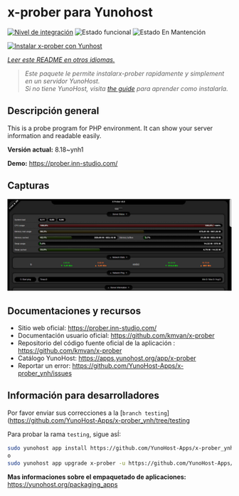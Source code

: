 <!--
Este archivo README esta generado automaticamente<https://github.com/YunoHost/apps/tree/master/tools/readme_generator>
No se debe editar a mano.
-->

# x-prober para Yunohost

[![Nivel de integración](https://dash.yunohost.org/integration/x-prober.svg)](https://ci-apps.yunohost.org/ci/apps/x-prober/) ![Estado funcional](https://ci-apps.yunohost.org/ci/badges/x-prober.status.svg) ![Estado En Mantención](https://ci-apps.yunohost.org/ci/badges/x-prober.maintain.svg)

[![Instalar x-prober con Yunhost](https://install-app.yunohost.org/install-with-yunohost.svg)](https://install-app.yunohost.org/?app=x-prober)

*[Leer este README en otros idiomas.](./ALL_README.md)*

> *Este paquete le permite instalarx-prober rapidamente y simplement en un servidor YunoHost.*  
> *Si no tiene YunoHost, visita [the guide](https://yunohost.org/install) para aprender como instalarla.*

## Descripción general

This is a probe program for PHP environment. It can show your server information and readable easily.


**Versión actual:** 8.18~ynh1

**Demo:** <https://prober.inn-studio.com/>

## Capturas

![Captura de x-prober](./doc/screenshots/screenshot.jpg)

## Documentaciones y recursos

- Sitio web oficial: <https://prober.inn-studio.com/>
- Documentación usuario oficial: <https://github.com/kmvan/x-prober>
- Repositorio del código fuente oficial de la aplicación : <https://github.com/kmvan/x-prober>
- Catálogo YunoHost: <https://apps.yunohost.org/app/x-prober>
- Reportar un error: <https://github.com/YunoHost-Apps/x-prober_ynh/issues>

## Información para desarrolladores

Por favor enviar sus correcciones a la [`branch testing`](https://github.com/YunoHost-Apps/x-prober_ynh/tree/testing

Para probar la rama `testing`, sigue asÍ:

```bash
sudo yunohost app install https://github.com/YunoHost-Apps/x-prober_ynh/tree/testing --debug
o
sudo yunohost app upgrade x-prober -u https://github.com/YunoHost-Apps/x-prober_ynh/tree/testing --debug
```

**Mas informaciones sobre el empaquetado de aplicaciones:** <https://yunohost.org/packaging_apps>
